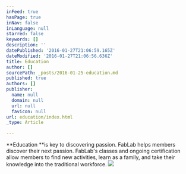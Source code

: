 ```yaml
---
inFeed: true
hasPage: true
inNav: false
inLanguage: null
starred: false
keywords: []
description: ''
datePublished: '2016-01-27T21:06:59.165Z'
dateModified: '2016-01-27T21:06:56.636Z'
title: Education
author: []
sourcePath: _posts/2016-01-25-education.md
published: true
authors: []
publisher:
  name: null
  domain: null
  url: null
  favicon: null
url: education/index.html
_type: Article

---
```

**Education **is key to discovering passion. FabLab helps members discover their next passion. FabLab's classes and ongoing certification allow members to find new activities, learn as a family, and take their knowledge into the traditional workforce.
![](https://the-grid-user-content.s3-us-west-2.amazonaws.com/692d560b-b654-4e4f-82c2-e8cc04065b4b.jpg)